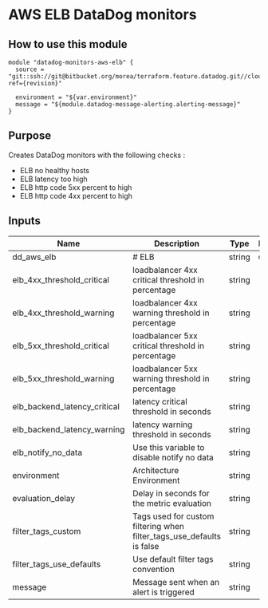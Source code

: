 AWS ELB DataDog monitors
========================

How to use this module
----------------------

```
module "datadog-monitors-aws-elb" {
  source = "git::ssh://git@bitbucket.org/morea/terraform.feature.datadog.git//cloud/aws/elb?ref={revision}"

  environment = "${var.environment}"
  message = "${module.datadog-message-alerting.alerting-message}"
}

```

Purpose
-------
Creates DataDog monitors with the following checks :

* ELB no healthy hosts
* ELB latency too high
* ELB http code 5xx percent to high
* ELB http code 4xx percent to high

Inputs
------

| Name | Description | Type | Default | Required |
|------|-------------|:----:|:-----:|:-----:|
| dd_aws_elb | # ELB | string | `disable` | no |
| elb_4xx_threshold_critical | loadbalancer 4xx critical threshold in percentage | string | `10` | no |
| elb_4xx_threshold_warning | loadbalancer 4xx warning threshold in percentage | string | `5` | no |
| elb_5xx_threshold_critical | loadbalancer 5xx critical threshold in percentage | string | `10` | no |
| elb_5xx_threshold_warning | loadbalancer 5xx warning threshold in percentage | string | `5` | no |
| elb_backend_latency_critical | latency critical threshold in seconds | string | `5` | no |
| elb_backend_latency_warning | latency warning threshold in seconds | string | `1` | no |
| elb_notify_no_data | Use this variable to disable notify no data | string | `true` | no |
| environment | Architecture Environment | string | - | yes |
| evaluation_delay | Delay in seconds for the metric evaluation | string | `600` | no |
| filter_tags_custom | Tags used for custom filtering when filter_tags_use_defaults is false | string | `*` | no |
| filter_tags_use_defaults | Use default filter tags convention | string | `true` | no |
| message | Message sent when an alert is triggered | string | - | yes |

